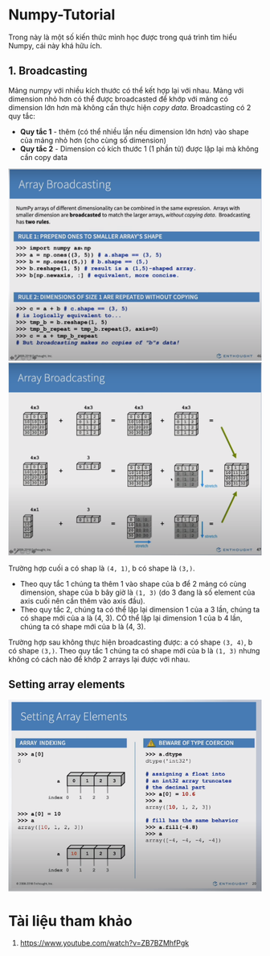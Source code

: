 # Numpy-Tutorial

Trong này là một số kiến thức mình học được trong quá trình tìm hiểu Numpy, cái này khá hữu ích.

## 1. Broadcasting
Mảng numpy với nhiều kích thước có thể kết hợp lại với nhau. Mảng với dimension nhỏ hơn có thể được broadcasted để khớp với mảng có dimension lớn hơn mà không cần thực hiện *copy data*. Broadcasting có 2 quy tắc:
- **Quy tắc 1** - thêm (có thể nhiều lần nếu dimension lớn hơn) vào shape của mảng nhỏ hơn (cho cùng số dimension)
- **Quy tắc 2** - Dimension có kích thước 1 (1 phần tử) được lặp lại mà không cần copy data
<img src="images/1.png">

<img src="images/0.png">

Trường hợp cuối a có shap là `(4, 1)`, b có shape là `(3,)`. 
- Theo quy tắc 1 chúng ta thêm 1 vào shape của b để 2 mảng có cùng dimension, shape của b bây giờ là `(1, 3)` (do 3 đang là số element của axis cuối nên cần thêm vào axis đầu).
- Theo quy tắc 2, chúng ta có thể lặp lại dimension 1 của a 3 lần, chúng ta có shape mới của a là (4, 3). CÓ thể lặp lại dimension 1 của b 4 lần, chúng ta có shape mới của b là (4, 3).

Trường hợp sau không thực hiện broadcasting được: a có shape `(3, 4)`, b có shape `(3,)`. Theo quy tắc 1 chúng ta có shape mới của b là `(1, 3)` nhưng không có cách nào để khớp 2 arrays lại được với nhau.

## Setting array elements

<img src="images/2.png">

# Tài liệu tham khảo
1. https://www.youtube.com/watch?v=ZB7BZMhfPgk